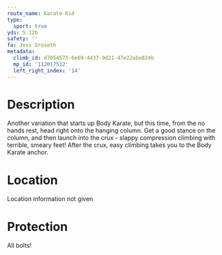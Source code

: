 ```yaml
---
route_name: Karate Kid
type:
  sport: true
yds: 5.12b
safety: ''
fa: Jess Groseth
metadata:
  climb_id: d7054575-6e69-4437-9d21-47e22abe824b
  mp_id: '112017512'
  left_right_index: '14'
---
```

# Description
Another variation that starts up Body Karate, but this time, from the no hands rest, head right onto the hanging column. Get a good stance on the column, and then launch into the crux - slappy compression climbing with terrible, smeary feet! After the crux, easy climbing takes you to the Body Karate anchor.

# Location
Location information not given

# Protection
All bolts!
